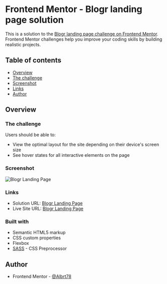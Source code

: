 # Frontend Mentor - Blogr landing page solution

This is a solution to the [Blogr landing page challenge on Frontend Mentor](https://www.frontendmentor.io/challenges/blogr-landing-page-EX2RLAApP). Frontend Mentor challenges help you improve your coding skills by building realistic projects.

## Table of contents

-   [Overview](#overview)
-   [The challenge](#the-challenge)
-   [Screenshot](#screenshot)
-   [Links](#links)
-   [Author](#author)

## Overview

### The challenge

Users should be able to:

-   View the optimal layout for the site depending on their device's screen size
-   See hover states for all interactive elements on the page

### Screenshot

![Blogr Landing Page](./screenshot.jpg)

### Links

-   Solution URL: [Blogr Landing Page](https://github.com/Albrt78/blogrlandingpage.github.io)
-   Live Site URL: [Blogr Landing Page](https://your-live-site-url.com)

### Built with

-   Semantic HTML5 markup
-   CSS custom properties
-   Flexbox
-   [SASS](https://reactjs.org/) - CSS Preprocessor

## Author

-   Frontend Mentor - [@Albrt78](https://www.frontendmentor.io/profile/Albrt78)
